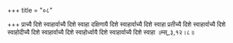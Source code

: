 +++
title = "०८"

+++
प्राच्यै दिशे स्वाहार्वाच्यै दिशे स्वाहा दक्षिणायै दिशे स्वाहार्वाच्यै दिशे स्वाहा प्रतीच्यै दिशे स्वाहार्वाच्यै दिशे स्वाहोदीच्यै दिशे स्वाहार्वाच्यै दिशे स्वाहोर्ध्वायै दिशे स्वाहार्वाच्यै दिशे स्वाहा ॥म्स्_३,१२।८॥  
    
